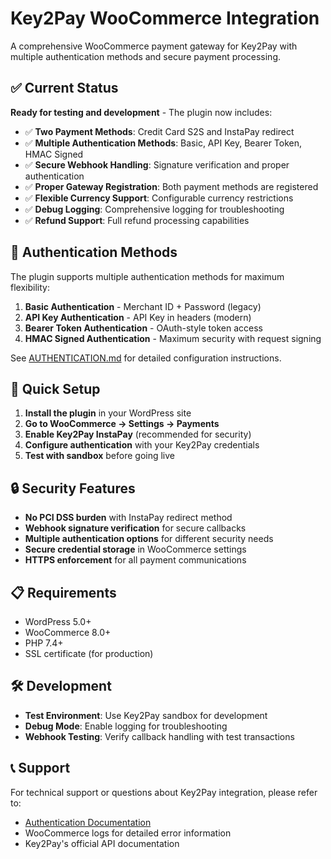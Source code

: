 # Key2Pay WooCommerce Integration

A comprehensive WooCommerce payment gateway for Key2Pay with multiple authentication methods and secure payment processing.

## ✅ Current Status

**Ready for testing and development** - The plugin now includes:

- ✅ **Two Payment Methods**: Credit Card S2S and InstaPay redirect
- ✅ **Multiple Authentication Methods**: Basic, API Key, Bearer Token, HMAC Signed
- ✅ **Secure Webhook Handling**: Signature verification and proper authentication
- ✅ **Proper Gateway Registration**: Both payment methods are registered
- ✅ **Flexible Currency Support**: Configurable currency restrictions
- ✅ **Debug Logging**: Comprehensive logging for troubleshooting
- ✅ **Refund Support**: Full refund processing capabilities

## 🔐 Authentication Methods

The plugin supports multiple authentication methods for maximum flexibility:

1. **Basic Authentication** - Merchant ID + Password (legacy)
2. **API Key Authentication** - API Key in headers (modern)
3. **Bearer Token Authentication** - OAuth-style token access
4. **HMAC Signed Authentication** - Maximum security with request signing

See [AUTHENTICATION.md](AUTHENTICATION.md) for detailed configuration instructions.

## 🚀 Quick Setup

1. **Install the plugin** in your WordPress site
2. **Go to WooCommerce → Settings → Payments**
3. **Enable Key2Pay InstaPay** (recommended for security)
4. **Configure authentication** with your Key2Pay credentials
5. **Test with sandbox** before going live

## 🔒 Security Features

- **No PCI DSS burden** with InstaPay redirect method
- **Webhook signature verification** for secure callbacks
- **Multiple authentication options** for different security needs
- **Secure credential storage** in WooCommerce settings
- **HTTPS enforcement** for all payment communications

## 📋 Requirements

- WordPress 5.0+
- WooCommerce 8.0+
- PHP 7.4+
- SSL certificate (for production)

## 🛠️ Development

- **Test Environment**: Use Key2Pay sandbox for development
- **Debug Mode**: Enable logging for troubleshooting
- **Webhook Testing**: Verify callback handling with test transactions

## 📞 Support

For technical support or questions about Key2Pay integration, please refer to:
- [Authentication Documentation](AUTHENTICATION.md)
- WooCommerce logs for detailed error information
- Key2Pay's official API documentation